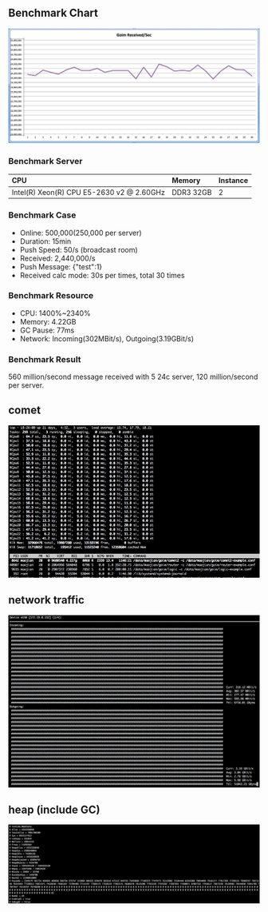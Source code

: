 ## Benchmark Chart
![benchmark](benchmark.jpg)

### Benchmark Server

| CPU | Memory | Instance |
| :---- | :---- | :---- |
| Intel(R) Xeon(R) CPU E5-2630 v2 @ 2.60GHz  | DDR3 32GB | 2 |

### Benchmark Case

* Online: 500,000(250,000 per server)
* Duration: 15min
* Push Speed: 50/s (broadcast room)
* Received: 2,440,000/s
* Push Message: {"test":1}
* Received calc mode: 30s per times, total 30 times

### Benchmark Resource

* CPU: 1400%~2340%
* Memory: 4.22GB
* GC Pause: 77ms
* Network: Incoming(302MBit/s), Outgoing(3.19GBit/s)

### Benchmark Result

560 million/second message received with 5 24c server, 120 million/second per server.


## comet
![benchmark-comet](benchmark-comet.png)

## network traffic
![benchmark-flow](benchmark-flow.png)

## heap (include GC)
![benchmark-flow](benchmark-heap.png)